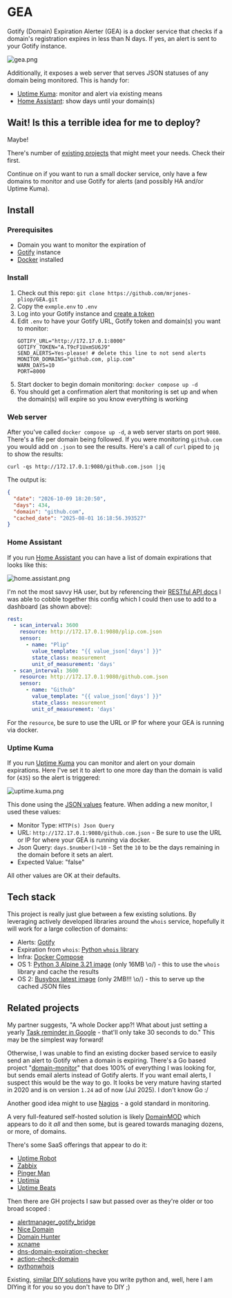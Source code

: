 
# GEA

Gotify (Domain) Expiration Alerter (GEA) is a docker service that checks if a domain's registration expires in less than N days. If yes, an alert is sent to your Gotify instance.

![gea.png](img/gea.png)

Additionally, it exposes a web server that serves JSON statuses of any domain being monitored.  This is handy for:
* [Uptime Kuma](https://uptime.kuma.pet/): monitor and alert via existing means 
* [Home Assistant](https://www.home-assistant.io/): show days until your domain(s)

## Wait! Is this a terrible idea for me to deploy?

Maybe! 

There's number of [existing projects](#related-projects) that might meet your needs. Check their first.

Continue on if you want to run a small docker service, only have a few domains to monitor and use Gotify for alerts (and possibly HA and/or Uptime Kuma).


## Install

### Prerequisites 

* Domain you want to monitor the expiration of
* [Gotify](https://gotify.net/) instance
* [Docker](https://docs.docker.com/) installed

### Install

1. Check out this repo: `git clone https://github.com/mrjones-pliop/GEA.git`
2. Copy the `exmple.env` to `.env`
3. Log into your Gotify instance and [create a token](https://gotify.net/docs/pushmsg) 
4. Edit `.env` to have your Gotify URL, Gotify token and domain(s) you want to monitor:
    ```shell
   GOTIFY_URL="http://172.17.0.1:8000"
   GOTIFY_TOKEN="A.T9cF1UxmSU6J9"
   SEND_ALERTS=Yes-please! # delete this line to not send alerts
   MONITOR_DOMAINS="github.com, plip.com"
   WARN_DAYS=10
   PORT=8000
   ```
5. Start docker to begin domain monitoring: `docker compose up -d` 
6. You should get a confirmation alert that monitoring is set up and when the domain(s) will expire so you know everything is working

### Web server

After you've called `docker compose up -d`, a web server starts on port `9080`.  There's a file per domain being followed.  If you were monitoring `github.com` you would add on `.json` to see the results.  Here's a call of `curl` piped to `jq` to show the results:

```commandline
curl -qs http://172.17.0.1:9080/github.com.json |jq
```

The output is:

```json
{
  "date": "2026-10-09 18:20:50",
  "days": 434,
  "domain": "github.com",
  "cached_date": "2025-08-01 16:18:56.393527"
}
```

### Home Assistant

If you run [Home Assistant](https://www.home-assistant.io/) you can have a list of domain expirations that looks like this:

![home.assistant.png](img/home.assistant.png)

I'm not the most savvy HA user, but by referencing their [RESTful API docs](https://www.home-assistant.io/integrations/sensor.rest) I was able to cobble together this config which I could then use to add to a dashboard (as shown above):

```yaml
rest:
  - scan_interval: 3600
    resource: http://172.17.0.1:9080/plip.com.json
    sensor:
      - name: "Plip"
        value_template: "{{ value_json['days'] }}"
        state_class: measurement
        unit_of_measurement: 'days'
  - scan_interval: 3600
    resource: http://172.17.0.1:9080/github.com.json
    sensor:
      - name: "Github"
        value_template: "{{ value_json['days'] }}"
        state_class: measurement
        unit_of_measurement: 'days'
```

For the `resource`, be sure to use the URL or IP for where your GEA is running via docker.

### Uptime Kuma

If you run [Uptime Kuma](https://uptime.kuma.pet/) you can monitor and alert on your domain expirations. Here I've set it to alert to one more day than the domain is valid for (`435`) so the alert is triggered:

![uptime.kuma.png](img/uptime.kuma.png)

This done using the [JSON values](https://github.com/louislam/uptime-kuma/pull/3253) feature.  When adding a new monitor, I used these values:
  * Monitor Type: `HTTP(s) Json Query`
  * URL: `http://172.17.0.1:9080/github.com.json` - Be sure to use the URL or IP for where your GEA is running via docker.
  * Json Query: `days.$number()<10` - Set the `10` to be the days remaining in the domain before it sets an alert.
  * Expected Value: "false"

All other values are OK at their defaults.

## Tech stack

This project is really just glue between a few existing solutions. By leveraging actively developed libraries around the `whois` service, hopefully it will work for a large collection of domains:

* Alerts: [Gotify](https://gotify.net/)
* Expiration from `whois`: [Python `whois` library](https://github.com/richardpenman/whois) 
* Infra: [Docker Compose](https://docs.docker.com/compose/)
* OS 1: [Python 3 Alpine 3.21 image](https://hub.docker.com/layers/library/python/3-alpine3.22/images/sha256-778926a6529b5f41161c65f0b4cbb0cabaab8d597051d3504b3b207f21a0a58e) (only 16MB \o/) - this to use the `whois` library and cache the results
* OS 2: [Busybox latest image](https://hub.docker.com/layers/library/busybox/stable/images/sha256-88fc722c54c256ed1f13cc9f2f89ffc6cea57346b43d92217a678ca09fdd4d58) (only 2MB!!! \o/) - this to serve up the cached JSON files

## Related projects

My partner suggests, "A whole Docker app?!  What about just setting a yearly [Task reminder in Google](https://support.google.com/tasks/answer/7675772?hl=en) - that'll only take 30 seconds to do." This may be the simplest way forward!

Otherwise, I was unable to find an existing docker based service to easily send an alert to Gotify when a domain is expiring.  There's a Go based project "[domain-monitor](https://github.com/nwesterhausen/domain-monitor)" that does 100% of everything I was looking for, but sends email alerts instead of Gotify alerts.  If you want email alerts, I suspect this would be the way to go. It looks be very mature having started in 2020 and is on version `1.24` ad of now (Jul 2025). I don't know Go :/

Another good idea might to use [Nagios](https://support.nagios.com/forum/viewtopic.php?t=61028) - a gold standard in monitoring.

A very full-featured self-hosted solution is likely [DomainMOD](https://domainmod.org/) which appears to do it _all_ and then some, but is geared towards managing dozens, or more, of domains.    

There's some SaaS offerings that appear to do it:
* [Uptime Robot](https://uptimerobot.com/domain-expiration-monitoring/)
* [Zabbix](https://blog.devgenius.io/monitoring-domain-expiry-with-zabbix-and-python-32c9952b6794)
* [Pinger Man](https://pingerman.com/monitoring/domain)
* [Uptimia](https://www.uptimia.com/domain-monitoring)
* [Uptime Beats](https://uptimebeats.com/tools/domain-expiry-checker)

Then there are GH projects I saw but passed over as they're older or too broad scoped :
* [alertmanager_gotify_bridge](https://github.com/DRuggeri/alertmanager_gotify_bridge) 
* [Nice Domain](https://www.nicedomain.com/blog/domain-names/domain-name-expiration-notifications-and-reminders/)
* [Domain Hunter](https://github.com/threatexpress/domainhunter)
* [xcname](https://github.com/mandatoryprogrammer/xcname)
* [dns-domain-expiration-checker](https://github.com/Matty9191/dns-domain-expiration-checker)
* [action-check-domain](https://github.com/codex-team/action-check-domain)
* [pythonwhois](https://github.com/joepie91/python-whois)

Existing, [similar DIY solutions](https://solutionamardba.medium.com/monitoring-domain-expiry-and-domain-ssl-status-for-100-of-domains-and-save-in-csv-part-ii-ff87317d8220) have you write python and, well, here I am DIYing it for you so you don't have to DIY ;)